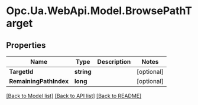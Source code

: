 # Opc.Ua.WebApi.Model.BrowsePathTarget

## Properties

Name | Type | Description | Notes
------------ | ------------- | ------------- | -------------
**TargetId** | **string** |  | [optional] 
**RemainingPathIndex** | **long** |  | [optional] 

[[Back to Model list]](../README.md#documentation-for-models) [[Back to API list]](../README.md#documentation-for-api-endpoints) [[Back to README]](../README.md)


